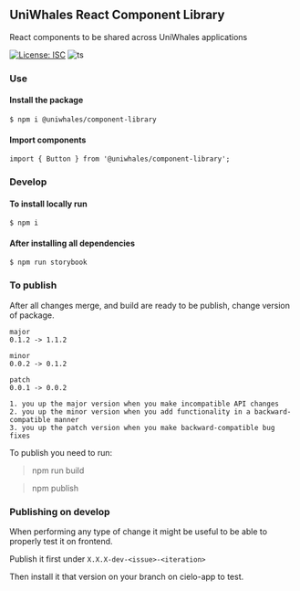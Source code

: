 UniWhales React Component Library
--------------




React components to be shared across UniWhales applications

[![License: ISC](https://img.shields.io/badge/License-ISC-blue.svg)](https://opensource.org/licenses/ISC)
![ts](https://badgen.net/badge/-/TypeScript/blue?icon=typescript&label)
### Use

#### Install the package
```
$ npm i @uniwhales/component-library
```

#### Import components
```
import { Button } from '@uniwhales/component-library';
```

### Develop

#### To install locally run

```
$ npm i
```

#### After installing all dependencies

```
$ npm run storybook
```


### To publish

After all changes merge, and build are ready to be publish, change version of package.

```
major 
0.1.2 -> 1.1.2

minor 
0.0.2 -> 0.1.2

patch 
0.0.1 -> 0.0.2
```

```
1. you up the major version when you make incompatible API changes
2. you up the minor version when you add functionality in a backward-compatible manner
3. you up the patch version when you make backward-compatible bug fixes
```

To publish you need to run:

>npm run build

>npm publish

### Publishing on develop

When performing any type of change it might be useful to be able to properly test it on frontend.

Publish it first under `X.X.X-dev-<issue>-<iteration>`

Then install it that version on your branch on cielo-app to test. 
